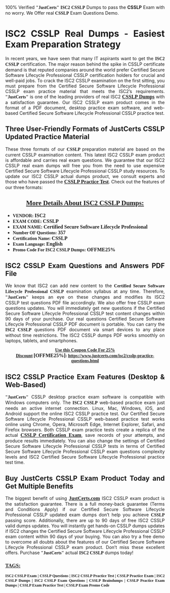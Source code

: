 <p style="text-align: justify;">100% Verified <span style="font-size:14px;"><span style="font-family:Georgia,serif;"><strong>"JustCerts"</strong></span></span> <span style="font-family:Georgia,serif;"><strong>ISC2 CSSLP</strong></span> Dumps to pass the <strong>CSSLP</strong> Exam with no worry. We Offer real <span style="font-family:Georgia,serif;"><strong>CSSLP</strong></span> Exam Questions Demo.</p>

<h1 style="text-align: justify;"><strong>ISC2 CSSLP Real Dumps - Easiest Exam Preparation Strategy</strong></h1>

<p style="text-align: justify;">In recent years, we have seen that many IT aspirants want to get the <span style="font-family:Georgia,serif;"><strong>ISC2 CSSLP</strong></span> certification. The major reason behind the spike in CSSLP certificate demand is that reputed companies around the world prefer Certified Secure Software Lifecycle Professional CSSLP certification holders for crucial and well-paid jobs. To crack the ISC2 CSSLP examination on the first sitting, you must prepare from the Certified Secure Software Lifecycle Professional CSSLP exam practice material that meets the ISC2’s requirements. <span style="font-size:14px;"><span style="font-family:Georgia,serif;"><strong>"JustCerts"</strong></span></span> is one of the leading providers of real ISC2 <a href="https://www.justcerts.com/isc2/csslp-practice-questions.html"><span style="font-size:16px;"><u><span style="font-family:Georgia,serif;"><strong>CSSLP Dumps</strong></span></u></span></a> with a satisfaction guarantee. Our ISC2 CSSLP exam product comes in the format of a PDF document, desktop practice exam software, and web-based Certified Secure Software Lifecycle Professional CSSLP practice test.</p>

<h2 style="text-align: justify;"><strong>Three User-Friendly Formats of JustCerts CSSLP Updated Practice Material</strong></h2>

<p style="text-align: justify;">These three formats of our <span style="font-family:Georgia,serif;"><strong>CSSLP </strong></span> preparation material are based on the current CSSLP examination content. This latest ISC2 CSSLP exam product is affordable and carries real exam questions. We guarantee that our ISC2 CSSLP real exam dumps will free you from the need to use expensive Certified Secure Software Lifecycle Professional CSSLP study resources. To update our ISC2 CSSLP actual dumps product, we consult experts and those who have passed the <a href="https://www.justcerts.com/isc2/csslp-practice-questions.html"><u><span style="font-size:16px;"><span style="font-family:Georgia,serif;"><strong>CSSLP Practice Test</strong></span></span></u></a>. Check out the features of our three formats:</p>

<h2 style="text-align: center;"><u><strong><span style="font-family:Georgia,serif;">More Details About ISC2 CSSLP Dumps:</span></strong></u></h2>

<ul>
	<li style="text-align: justify;"><span style="font-size:14px;"><span style="font-family:Georgia,serif;"><strong>VENDOR: </strong></span></span><span style="font-size:16px;"><span style="font-family:Georgia,serif;"><strong>ISC2</strong></span></span></li>
	<li style="text-align: justify;"><span style="font-size:14px;"><span style="font-family:Georgia,serif;"><strong>EXAM CODE: </strong></span></span><span style="font-size:16px;"><span style="font-family:Georgia,serif;"><strong>CSSLP</strong></span></span></li>
	<li style="text-align: justify;"><span style="font-size:14px;"><span style="font-family:Georgia,serif;"><strong>EXAM NAME: </strong></span></span><span style="font-size:16px;"><span style="font-family:Georgia,serif;"><strong>Certified Secure Software Lifecycle Professional</strong></span></span></li>
	<li style="text-align: justify;"><span style="font-size:14px;"><span style="font-family:Georgia,serif;"><strong>Number OF Questions: </strong></span></span><span style="font-size:16px;"><span style="font-family:Georgia,serif;"><strong>357</strong></span></span></li>
	<li style="text-align: justify;"><span style="font-size:14px;"><span style="font-family:Georgia,serif;"><strong>Certification Name: </strong></span></span><span style="font-size:16px;"><span style="font-family:Georgia,serif;"><strong>CSSLP</strong></span></span></li>
	<li style="text-align: justify;"><span style="font-size:14px;"><span style="font-family:Georgia,serif;"><strong>Exam Language: </strong></span></span><span style="font-size:16px;"><span style="font-family:Georgia,serif;"><strong>English</strong></span></span></li>
	<li style="text-align: justify;"><span style="font-size:14px;"><span style="font-family:Georgia,serif;"><strong>Promo Code For ISC2 CSSLP Dumps: </strong></span></span><span style="font-size:16px;"><span style="font-family:Georgia,serif;"><strong>OFFME25%</strong></span></span></li>
</ul>

<h2 style="text-align: justify;"><strong>ISC2 CSSLP Exam Questions and Answers PDF File</strong></h2>

<p style="text-align: justify;">We know that ISC2 can add new content to the <span style="font-family:Georgia,serif;"><strong>Certified Secure Software Lifecycle Professional CSSLP</strong></span> examination syllabus at any time. Therefore, <span style="font-size:14px;"><span style="font-family:Georgia,serif;"><strong>"JustCerts"</strong></span></span> keeps an eye on these changes and modifies its ISC2 CSSLP test questions PDF file accordingly. We also offer free CSSLP exam questions updates. You will immediately get new questions if the Certified Secure Software Lifecycle Professional CSSLP test content changes within 90 days of your purchase. Our real questions Certified Secure Software Lifecycle Professional CSSLP PDF document is portable. You can carry the <span style="font-family:Georgia,serif;"><strong>ISC2 CSSLP</strong></span> questions PDF document via smart devices to any place without time restrictions. The ISC2 CSSLP dumps PDF works smoothly on laptops, tablets, and smartphones.</p>

<p style="text-align: center;"><span style="font-size:14px;"><span style="font-family:Georgia,serif;"><strong><u>Use this Coupon Code For 25% Discount</u> </strong></span></span><span style="font-size:16px;"><span style="font-family:Georgia,serif;"><strong>[OFFME25%]</strong></span></span><span style="font-size:14px;"><span style="font-family:Georgia,serif;"><strong>: <u><a href="https://www.justcerts.com/isc2/csslp-practice-questions.html">https://www.justcerts.com/isc2/csslp-practice-questions.html</a></u></strong></span></span></p>

<h2 style="text-align: justify;"><strong>ISC2 CSSLP Practice Exam Features (Desktop & Web-Based)</strong></h2>

<p style="text-align: justify;"><span style="font-size:14px;"><span style="font-family:Georgia,serif;"><strong>"JustCerts"</strong></span></span> CSSLP desktop practice exam software is compatible with Windows computers only. The <span style="font-family:Georgia,serif;"><strong>ISC2 CSSLP</strong></span> web-based practice exam just needs an active internet connection. Linux, Mac, Windows, iOS, and Android support the online ISC2 CSSLP practice test. Our Certified Secure Software Lifecycle Professional CSSLP web-based practice test works online using Chrome, Opera, Microsoft Edge, Internet Explorer, Safari, and Firefox browsers. Both CSSLP exam practice tests create a replica of the actual <u><a href="https://www.justcerts.com/isc2/csslp-certification-exams.html"><span style="font-size:16px;"><span style="font-family:Georgia,serif;"><strong>CSSLP Certification Exam</strong></span></span></a></u>, save records of your attempts, and produce results immediately. You can also change the settings of Certified Secure Software Lifecycle Professional CSSLP tests in terms of Certified Secure Software Lifecycle Professional CSSLP exam questions complexity levels and ISC2 Certified Secure Software Lifecycle Professional practice test time.</p>

<h2 style="text-align: justify;"><strong>Buy JustCerts CSSLP Exam Product Today and Get Multiple Benefits</strong></h2>

<p style="text-align: justify;">The biggest benefit of using <a href="https://www.justcerts.com/"><u><span style="font-size:16px;"><span style="font-family:Georgia,serif;"><strong>JustCerts.com</strong></span></span></u></a> ISC2 CSSLP exam product is the satisfaction guarantee. There is a full money-back guarantee (Terms and Conditions Apply) if our Certified Secure Software Lifecycle Professional CSSLP updated exam dumps don’t help you achieve <span style="font-family:Georgia,serif;"><strong>CSSLP </strong></span> passing score. Additionally, there are up to 90 days of free ISC2 CSSLP valid dumps updates. You will instantly get hands-on CSSLP dumps updates if ISC2 changes the Certified Secure Software Lifecycle Professional CSSLP exam content within 90 days of your buying. You can also try a free demo to overcome all doubts about the features of our Certified Secure Software Lifecycle Professional CSSLP exam product. Don’t miss these excellent offers. Purchase <span style="font-size:14px;"><span style="font-family:Georgia,serif;"><strong>"JustCerts"</strong></span></span> actual <span style="font-family:Georgia,serif;"><strong>ISC2 CSSLP</strong></span> dumps today!</p>

<h3 style="text-align: justify;"><u><span style="font-size:16px;"><span style="font-family:Georgia,serif;"><strong>TAGS:</strong></span></span></u></h3>

<p style="text-align: justify;"><span style="font-size:12px;"><span style="font-family:Georgia,serif;"><strong>ISC2 CSSLP Exam | CSSLP Questions | ISC2 CSSLP Practice Test | CSSLP Practice Exam | ISC2 CSSLP Dumps | ISC2 CSSLP Exam Questions | CSSLP Braindumps | CSSLP Practice Exam Dumps | CSSLP Exam Practice Test | CSSLP Exam Promo Code </strong></span></span></p>
